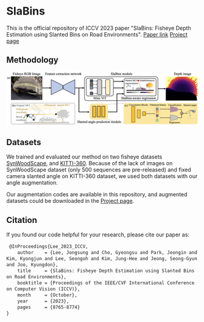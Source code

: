 # SlaBins
This is the official repository of ICCV 2023 paper "SlaBins: Fisheye Depth Estimation using Slanted Bins on Road Environments".
[Paper link](https://openaccess.thecvf.com/content/ICCV2023/papers/Lee_SlaBins_Fisheye_Depth_Estimation_using_Slanted_Bins_on_Road_Environments_ICCV_2023_paper.pdf)   [Project page](https://syniez.github.io/SlaBins/)


## Methodology
<p align="center">
  <img src="imgs/SlaBins.png" alt="example input output" width="1000" />
</p>


## Datasets
We trained and evaluated our method on two fisheye datasets [SynWoodScape](https://arxiv.org/abs/2203.05056), and [KITTI-360](https://github.com/autonomousvision/kitti360Scripts).
Because of the lack of images on SynWoodScape dataset (only 500 sequences are pre-released) and fixed camera slanted angle on KITTI-360 dataset, we used both datasets with our angle augmentation.

Our augmentation codes are available in this repository, and augmented datasets could be downloaded in the [Project page](https://syniez.github.io/SlaBins/).


## Citation
If you found our code helpful for your research, please cite our paper as:

```
 @InProceedings{Lee_2023_ICCV,
    author    = {Lee, Jongsung and Cho, Gyeongsu and Park, Jeongin and Kim, Kyongjun and Lee, Seongoh and Kim, Jung-Hee and Jeong, Seong-Gyun and Joo, Kyungdon},
    title     = {SlaBins: Fisheye Depth Estimation using Slanted Bins on Road Environments},
    booktitle = {Proceedings of the IEEE/CVF International Conference on Computer Vision (ICCV)},
    month     = {October},
    year      = {2023},
    pages     = {8765-8774}
}
```
